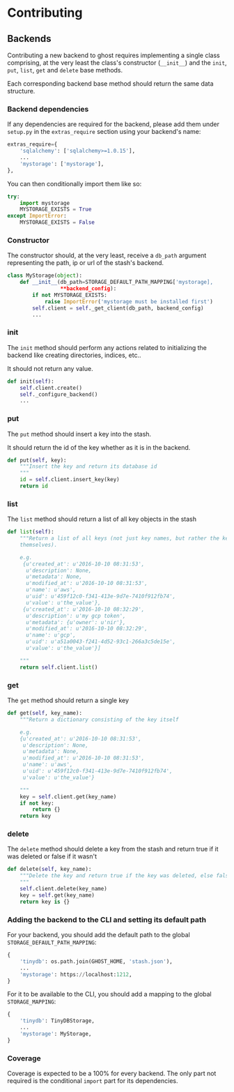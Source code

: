 # Contributing

## Backends

Contributing a new backend to ghost requires implementing a single class comprising, at the very least the class's constructor (`__init__`) and the `init`, `put`, `list`, `get` and `delete` base methods.

Each corresponding backend base method should return the same data structure.


### Backend dependencies

If any dependencies are required for the backend, please add them under `setup.py` in the `extras_require` section using your backend's name:

```python
extras_require={
    'sqlalchemy': ['sqlalchemy>=1.0.15'],
    ...
    'mystorage': ['mystorage'],
},
```

You can then conditionally import them like so:

```python
try:
    import mystorage
    MYSTORAGE_EXISTS = True
except ImportError:
    MYSTORAGE_EXISTS = False
```

### Constructor

The constructor should, at the very least, receive a `db_path` argument representing the path, ip or url of the stash's backend.

```python
class MyStorage(object):
    def __init__(db_path=STORAGE_DEFAULT_PATH_MAPPING['mystorage], 
                 **backend_config):
        if not MYSTORAGE_EXISTS:
            raise ImportError('mystorage must be installed first')
        self.client = self._get_client(db_path, backend_config)
        ...
```


### init

The `init` method should perform any actions related to initializing the backend like creating directories, indices, etc..

It should not return any value.

```python
def init(self):
    self.client.create()
    self._configure_backend()
    ...
```

### put

The `put` method should insert a key into the stash.

It should return the id of the key whether as it is in the backend.

```python
def put(self, key):
    """Insert the key and return its database id
    """
    id = self.client.insert_key(key)
    return id
```

### list

The `list` method should return a list of all key objects in the stash

```python
def list(self):
    """Return a list of all keys (not just key names, but rather the keys
    themselves).

    e.g.
     {u'created_at': u'2016-10-10 08:31:53',
      u'description': None,
      u'metadata': None,
      u'modified_at': u'2016-10-10 08:31:53',
      u'name': u'aws',
      u'uid': u'459f12c0-f341-413e-9d7e-7410f912fb74',
      u'value': u'the_value'},
     {u'created_at': u'2016-10-10 08:32:29',
      u'description': u'my gcp token',
      u'metadata': {u'owner': u'nir'},
      u'modified_at': u'2016-10-10 08:32:29',
      u'name': u'gcp',
      u'uid': u'a51a0043-f241-4d52-93c1-266a3c5de15e',
      u'value': u'the_value'}]

    """
    return self.client.list()
```

### get

The `get` method should return a single key

```python
def get(self, key_name):
    """Return a dictionary consisting of the key itself

    e.g.
    {u'created_at': u'2016-10-10 08:31:53',
     u'description': None,
     u'metadata': None,
     u'modified_at': u'2016-10-10 08:31:53',
     u'name': u'aws',
     u'uid': u'459f12c0-f341-413e-9d7e-7410f912fb74',
     u'value': u'the_value'}

    """
    key = self.client.get(key_name)
    if not key:
        return {}
    return key
```

### delete

The `delete` method should delete a key from the stash and return true if it was deleted or false if it wasn't

```python
def delete(self, key_name):
    """Delete the key and return true if the key was deleted, else false
    """
    self.client.delete(key_name)
    key = self.get(key_name)
    return key is {}
```

### Adding the backend to the CLI and setting its default path

For your backend, you should add the default path to the global `STORAGE_DEFAULT_PATH_MAPPING`:

```python
{
    'tinydb': os.path.join(GHOST_HOME, 'stash.json'),
    ...
    'mystorage': https://localhost:1212,
}
```

For it to be available to the CLI, you should add a mapping to the global `STORAGE_MAPPING`:

```python
{
    'tinydb': TinyDBStorage,
    ...
    'mystorage': MyStorage,
}
```

### Coverage

Coverage is expected to be a 100% for every backend. The only part not required is the conditional `import` part for its dependencies.